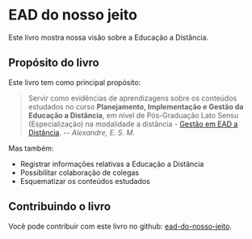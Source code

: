 # EAD do nosso jeito

Este livro mostra nossa visão sobre a Educação a Distância.

## Propósito do livro

Este livro tem como principal propósito:

> Servir como evidências de aprendizagens sobre os conteúdos estudados no curso **Planejamento, Implementação e Gestão da Educação a Distância**, em nível de Pós-Graduação Lato Sensu (Especialização) na modalidade a distância - [Gestão em EAD a Distância](http://www.lante.uff.br/sitenovo/index.php/pos-graduacao/gestao-de-educacao-a-distancia).
> -- <cite>Alexandre, E. S. M.</cite>

Mas também:

* Registrar informações relativas a Educação a Distância
* Possibilitar colaboração de colegas
* Esquematizar os conteúdos estudados

## Contribuindo o livro

Você pode contribuir com este livro no github: [ead-do-nosso-jeito](https://github.com/edusantana/ead-do-nosso-jeito).

